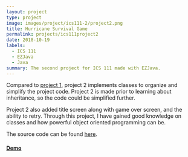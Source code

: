 ```yaml
---
layout: project
type: project
image: images/project/ics111-2/project2.png
title: Hurricane Survival Game
permalink: projects/ics111project2
date: 2018-10-19
labels:
  - ICS 111
  - EZJava
  - Java
summary: The second project for ICS 111 made with EZJava.
---
```

Compared to [project 1](https://junm1ao.github.io/projects/ics111project1), project 2 implements classes to organize and simplify the project code. Project 2 is made prior to learning about inheritance, so the code could be simplified further. 

Project 2 also added title screen along with game over screen, and the ability to retry. Through this project, I have gained good knowledge on classes and how powerful object oriented programming can be.

The source code can be found [here](https://github.com/JunM1ao/ICS-111-Project-2).

#### [Demo](https://youtu.be/lGa06bnji6Y)
<div class="ui embed" data-source="youtube" data-id="lGa06bnji6Y">
</div>
